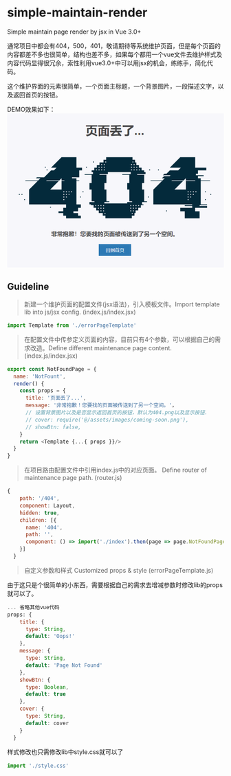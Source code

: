 # simple-maintain-render
Simple maintain page render by jsx in Vue 3.0+

通常项目中都会有404，500，401，敬请期待等系统维护页面，但是每个页面的内容都差不多也很简单，结构也差不多，如果每个都用一个vue文件去维护样式及内容代码显得很冗余，索性利用vue3.0+中可以用jsx的机会，练练手，简化代码。

这个维护界面的元素很简单，一个页面主标题，一个背景图片，一段描述文字，以及返回首页的按钮。

DEMO效果如下：
![image](https://github.com/LinLzis/simple-maintain-render/blob/master/sample.png)

## Guideline

> 新建一个维护页面的配置文件(jsx语法)，引入模板文件。Import template lib into js/jsx config. (index.js/index.jsx)
``` js
import Template from './errorPageTemplate'
```

> 在配置文件中传参定义页面的内容，目前只有4个参数，可以根据自己的需求改造。Define different maintenance page content. (index.js/index.jsx)
```  js
export const NotFoundPage = {
  name: 'NotFount',
  render() {
    const props = {
      title: '页面丢了...',
      message: '非常抱歉！您要找的页面被传送到了另一个空间。'，
      // 设置背景图片以及是否显示返回首页的按钮，默认为404.png以及显示按钮.
      // cover: require('@/assets/images/coming-soon.png'),
      // showBtn: false,
    }
    return <Template {...{ props }}/>
  }
}
```

> 在项目路由配置文件中引用index.js中的对应页面。
Define router of maintenance page path. (router.js)
```  js
{
    path: '/404',
    component: Layout,
    hidden: true,
    children: [{
      name: '404',
      path: '',
      component: () => import('./index').then(page => page.NotFoundPage),
    }]
  }
```

> 自定义参数和样式 Customized props & style (errorPageTemplate.js)

由于这只是个很简单的小东西，需要根据自己的需求去增减参数时修改lib的props就可以了。
``` js
... 省略其他vue代码
props: {
    title: {
      type: String,
      default: 'Oops!'
    },
    message: {
      type: String,
      default: 'Page Not Found'
    },
    showBtn: {
      type: Boolean,
      default: true
    },
    cover: {
      type: String,
      default: cover
    }
  }
```

样式修改也只需修改lib中style.css就可以了
``` js
import './style.css'
```
